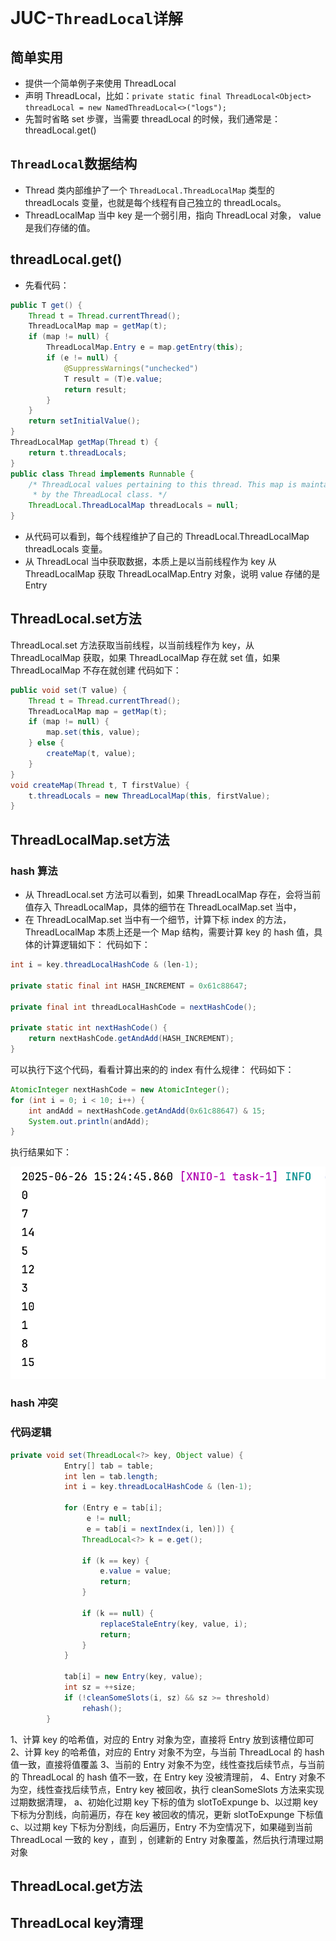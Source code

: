 # JUC-``ThreadLocal详解``

## 简单实用
- 提供一个简单例子来使用 ThreadLocal
- 声明 ThreadLocal，比如：`private static final ThreadLocal<Object> threadLocal = new NamedThreadLocal<>("logs");`
- 先暂时省略 set 步骤，当需要 threadLocal 的时候，我们通常是：threadLocal.get()

## `ThreadLocal`数据结构
- Thread 类内部维护了一个 `ThreadLocal.ThreadLocalMap` 类型的 threadLocals 变量，也就是每个线程有自己独立的 threadLocals。
- ThreadLocalMap 当中 key 是一个弱引用，指向 ThreadLocal 对象， value 是我们存储的值。

## threadLocal.get()
- 先看代码：
```java
public T get() {
    Thread t = Thread.currentThread();
    ThreadLocalMap map = getMap(t);
    if (map != null) {
        ThreadLocalMap.Entry e = map.getEntry(this);
        if (e != null) {
            @SuppressWarnings("unchecked")
            T result = (T)e.value;
            return result;
        }
    }
    return setInitialValue();
}
ThreadLocalMap getMap(Thread t) {
    return t.threadLocals;
}
public class Thread implements Runnable {
    /* ThreadLocal values pertaining to this thread. This map is maintained
     * by the ThreadLocal class. */
    ThreadLocal.ThreadLocalMap threadLocals = null;
}
```
- 从代码可以看到，每个线程维护了自己的 ThreadLocal.ThreadLocalMap threadLocals 变量。
- 从 ThreadLocal 当中获取数据，本质上是以当前线程作为 key 从 ThreadLocalMap 获取 ThreadLocalMap.Entry 对象，说明 value 存储的是 Entry

## ThreadLocal.set方法
ThreadLocal.set 方法获取当前线程，以当前线程作为 key，从 ThreadLocalMap 获取，如果 ThreadLocalMap 存在就 set 值，如果 ThreadLocalMap 不存在就创建
代码如下：
```java
public void set(T value) {
    Thread t = Thread.currentThread();
    ThreadLocalMap map = getMap(t);
    if (map != null) {
        map.set(this, value);
    } else {
        createMap(t, value);
    }
}
void createMap(Thread t, T firstValue) {
    t.threadLocals = new ThreadLocalMap(this, firstValue);
}    
```
## ThreadLocalMap.set方法
### hash 算法
- 从 ThreadLocal.set 方法可以看到，如果 ThreadLocalMap 存在，会将当前值存入 ThreadLocalMap，具体的细节在 ThreadLocalMap.set 当中，
- 在 ThreadLocalMap.set 当中有一个细节，计算下标 index 的方法，ThreadLocalMap 本质上还是一个 Map 结构，需要计算 key 的 hash 值，具体的计算逻辑如下：
代码如下：
```java
int i = key.threadLocalHashCode & (len-1);

private static final int HASH_INCREMENT = 0x61c88647;

private final int threadLocalHashCode = nextHashCode();

private static int nextHashCode() {
    return nextHashCode.getAndAdd(HASH_INCREMENT);
}
```
可以执行下这个代码，看看计算出来的的 index 有什么规律：
代码如下：
```java
AtomicInteger nextHashCode = new AtomicInteger();
for (int i = 0; i < 10; i++) {
    int andAdd = nextHashCode.getAndAdd(0x61c88647) & 15;
    System.out.println(andAdd);
}
```
执行结果如下：

![image-20250626152613924](images/image-20250626152613924.png)

### hash 冲突

### 代码逻辑
```java
private void set(ThreadLocal<?> key, Object value) {
            Entry[] tab = table;
            int len = tab.length;
            int i = key.threadLocalHashCode & (len-1);

            for (Entry e = tab[i];
                 e != null;
                 e = tab[i = nextIndex(i, len)]) {
                ThreadLocal<?> k = e.get();

                if (k == key) {
                    e.value = value;
                    return;
                }

                if (k == null) {
                    replaceStaleEntry(key, value, i);
                    return;
                }
            }

            tab[i] = new Entry(key, value);
            int sz = ++size;
            if (!cleanSomeSlots(i, sz) && sz >= threshold)
                rehash();
        }
```
1、计算 key 的哈希值，对应的 Entry 对象为空，直接将 Entry 放到该槽位即可
2、计算 key 的哈希值，对应的 Entry 对象不为空，与当前 ThreadLocal 的 hash 值一致，直接将值覆盖
3、当前的 Entry 对象不为空，线性查找后续节点，与当前的 ThreadLocal 的 hash 值不一致，在 Entry key 没被清理前，
4、Entry 对象不为空，线性查找后续节点，Entry key 被回收，执行 cleanSomeSlots 方法来实现过期数据清理，
    a、初始化过期 key 下标的值为 slotToExpunge
    b、以过期 key 下标为分割线，向前遍历，存在 key 被回收的情况，更新 slotToExpunge 下标值
    c、以过期 key 下标为分割线，向后遍历，Entry 不为空情况下，如果碰到当前 ThreadLocal 一致的 key ，直到 ，创建新的 Entry 对象覆盖，然后执行清理过期对象


## ThreadLocal.get方法

## ThreadLocal key清理

